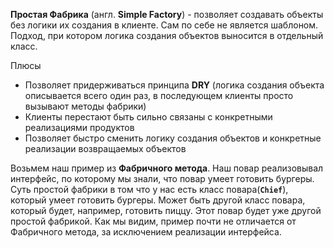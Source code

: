 **Простая Фабрика** (англ. **Simple Factory**) - позволяет создавать объекты без логики их создания в клиенте.
Сам по себе не является шаблоном. Подход, при котором логика создания объектов выносится в отдельный класс.

Плюсы
* Позволяет придерживаться принципа **DRY** (логика создания объекта описывается всего один раз, в последующем клиенты просто вызывают методы фабрики)
* Клиенты перестают быть сильно связаны с конкретными реализациями продуктов
* Позволяет быстро сменить логику создания объектов и конкретные реализации возвращаемых объектов

Возьмем наш пример из **Фабричного метода**. Наш повар реализовывал интерфейс, по которому мы знали, что повар умеет готовить бургеры.
Суть простой фабрики в том что у нас есть класс повара(**`Chief`**), который умеет готовить бургеры.
Может быть другой класс повара, который будет, например, готовить пиццу. Этот повар будет уже другой простой фабрикой.
Как мы видим, пример почти не отличается от Фабричного метода, за исключением реализации интерфейса.